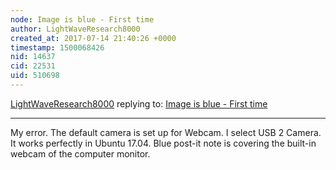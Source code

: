 ```yaml
---
node: Image is blue - First time 
author: LightWaveResearch8000
created_at: 2017-07-14 21:40:26 +0000
timestamp: 1500068426
nid: 14637
cid: 22531
uid: 510698
---
```




[LightWaveResearch8000](../profile/LightWaveResearch8000) replying to: [Image is blue - First time ](../notes/LightWaveResearch8000/07-10-2017/image-is-blue-first-time)

----
My error. The default camera is set up for Webcam.  I select USB 2 Camera. It works perfectly in Ubuntu 17.04.  Blue post-it note is covering the built-in webcam of the computer monitor.





